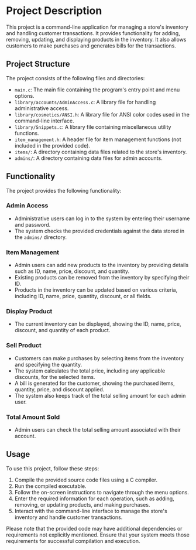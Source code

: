 # Project Description

This project is a command-line application for managing a store's inventory and handling customer transactions. It provides functionality for adding, removing, updating, and displaying products in the inventory. It also allows customers to make purchases and generates bills for the transactions.

## Project Structure

The project consists of the following files and directories:

- `main.c`: The main file containing the program's entry point and menu options.
- `library/accounts/AdminAccess.c`: A library file for handling administrative access.
- `library/cosmetics/ANSI.h`: A library file for ANSI color codes used in the command-line interface.
- `library/Snippets.c`: A library file containing miscellaneous utility functions.
- `item_management.h`: A header file for item management functions (not included in the provided code).
- `items/`: A directory containing data files related to the store's inventory.
- `admins/`: A directory containing data files for admin accounts.

## Functionality

The project provides the following functionality:

### Admin Access

- Administrative users can log in to the system by entering their username and password.
- The system checks the provided credentials against the data stored in the `admins/` directory.

### Item Management

- Admin users can add new products to the inventory by providing details such as ID, name, price, discount, and quantity.
- Existing products can be removed from the inventory by specifying their ID.
- Products in the inventory can be updated based on various criteria, including ID, name, price, quantity, discount, or all fields.

### Display Product

- The current inventory can be displayed, showing the ID, name, price, discount, and quantity of each product.

### Sell Product

- Customers can make purchases by selecting items from the inventory and specifying the quantity.
- The system calculates the total price, including any applicable discounts, for the selected items.
- A bill is generated for the customer, showing the purchased items, quantity, price, and discount applied.
- The system also keeps track of the total selling amount for each admin user.

### Total Amount Sold

- Admin users can check the total selling amount associated with their account.

## Usage

To use this project, follow these steps:

1. Compile the provided source code files using a C compiler.
2. Run the compiled executable.
3. Follow the on-screen instructions to navigate through the menu options.
4. Enter the required information for each operation, such as adding, removing, or updating products, and making purchases.
5. Interact with the command-line interface to manage the store's inventory and handle customer transactions.

Please note that the provided code may have additional dependencies or requirements not explicitly mentioned. Ensure that your system meets those requirements for successful compilation and execution.

